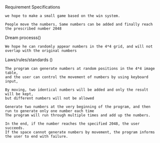 Requirement Specifications

    we hope to make a small game based on the win system. 
    
    People move the numbers, Same numbers can be added and finally reach the prescribed number 2048

Dream processs()

    We hope he can randomly appear numbers in the 4*4 grid, and will not overlap with the original numbers

Laws/rules/standards ()

    The program can generate numbers at random positions in the 4*4 image table, 
    and the user can control the movement of numbers by using keyboard input,
    
    By moving, two identical numbers will be added and only the result will be kept,
    but different numbers will not be allowed
    
    Generate two numbers at the very beginning of the program, and then run to generate only one number each time
    The program will run through multiple times and add up the numbers. 
    
    In the end, if the number reaches the specified 2048, the user succeeds.
    If the space cannot generate numbers by movement, the program informs the user to end with failure.

